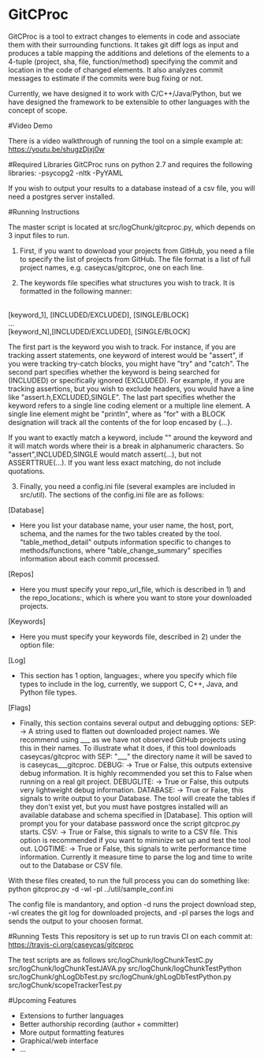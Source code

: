 # GitCProc
GitCProc is a tool to extract changes to elements in code and associate them with their surrounding functions.
It takes git diff logs as input and produces a table mapping the additions and deletions of the elements to
a 4-tuple (project, sha, file, function/method) specifying the commit and location in the code of changed elements.
It also analyzes commit messages to estimate if the commits were bug fixing or not.

Currently, we have designed it to work with C/C++/Java/Python, but we have designed the framework to be extensible
to other languages with the concept of scope.

#Video Demo

There is a video walkthrough of running the tool on a simple example at: https://youtu.be/shugzDjxj0w


#Required Libraries
GitCProc runs on python 2.7 and requires the following libraries:
-psycopg2
-nltk
-PyYAML

If you wish to output your results to a database instead of a csv file, you will need a postgres server installed.

#Running Instructions

The master script is located at src/logChunk/gitcproc.py, which depends on 3 input files to run.

1) First, if you want to download your projects from GitHub, you need a file to specify the list of projects
from GitHub.  The file format is a list of full project names, e.g. caseycas/gitcproc, one on each line.

2) The keywords file specifies what structures you wish to track.  It is formatted in the following manner:
<br/>
[keyword_1], [INCLUDED/EXCLUDED], [SINGLE/BLOCK]
<br/>
...
<br/>
[keyword_N],[INCLUDED/EXCLUDED], [SINGLE/BLOCK]

The first part is the keyword you wish to track.  For instance, if you are tracking assert statements, one 
keyword of interest would be "assert", if you were tracking try-catch blocks, you might have "try" and "catch".
The second part specifies whether the keyword is being searched for (INCLUDED) or specifically ignored (EXCLUDED).
For example, if you are tracking assertions, but you wish to exclude headers, you would have a line like
"assert.h,EXCLUDED,SINGLE".  The last part specifies whether the keyword refers to a single line coding element or
a multiple line element.  A single line element might be "println", where as "for" with a BLOCK designation will
track all the contents of the for loop encased by {...}.

If you want to exactly match a keyword, include "" around the keyword and it will match words where their is a
break in alphanumeric characters.  So "assert",INCLUDED,SINGLE would match assert(...), but not ASSERTTRUE(...).
If you want less exact matching, do not include quotations.

3) Finally, you need a config.ini file (several examples are included in src/util).
The sections of the config.ini file are as follows:

[Database]
- Here you list your database name, your user name, the host, port, schema, and the names for the two tables
created by the tool.  "table_method_detail" outputs information specific to changes to methods/functions, where
"table_change_summary" specifies information about each commit processed.

[Repos]
- Here you must specify your repo_url_file, which is described in 1) and the repo_locations:,
which is where you want to store your downloaded projects.

[Keywords]
- Here you must specify your keywords file, described in 2) under the option file:

[Log]
- This section has 1 option, languages:, where you specify which file types to include in the log,
currently, we support C, C++, Java, and Python file types.

[Flags]
- Finally, this section contains several output and debugging options:
	SEP: -> A string used to flatten out downloaded project names.  We recommend using ___ as we
	have not observed GitHub projects using this in their names.  To illustrate what it does, if
	this tool downloads caseycas/gitcproc with SEP: "___" the directory name it will be saved to
	is caseycas___gitcproc.
	DEBUG: -> True or False, this outputs extensive debug information.  It is highly recommended
	you set this to False when running on a real git project.
	DEBUGLITE: -> True or False, this outputs very lightweight debug information.
	DATABASE: -> True or False, this signals to write output to your Database.  The tool will
	create the tables if they don't exist yet, but you must have postgres installed will an
	available database and schema specified in [Database].  This option will prompt you for your
	database password once the script gitcproc.py starts.
    CSV: -> True or False, this signals to write to a CSV file. This option is recommended if you
    want to miminize set up and test the tool out.
	LOGTIME: -> True or False, this signals to write performance time information.  Currently it
	measure time to parse the log and time to write out to the Database or CSV file.

With these files created, to run the full process you can do something like:
python gitcproc.py -d -wl -pl ../util/sample_conf.ini

The config file is mandantory, and option -d runs the project download step,
-wl creates the git log for downloaded projects, and -pl parses the logs and
sends the output to your choosen format.


#Running Tests
This repository is set up to run travis CI on each commit at: https://travis-ci.org/caseycas/gitcproc

The test scripts are as follows
src/logChunk/logChunkTestC.py
src/logChunk/logChunkTestJAVA.py
src/logChunk/logChunkTestPython
src/logChunk/ghLogDbTest.py
src/logChunk/ghLogDbTestPython.py
src/logChunk/scopeTrackerTest.py


#Upcoming Features
* Extensions to further languages
* Better authorship recording (author + committer)
* More output formatting features
* Graphical/web interface
* ...
